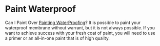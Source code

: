 # Paint Waterproof
Can I Paint Over [Painting WaterProofing](https://ultrapro.co.za/)? It is possible to paint your waterproof membrane without warrant, but it is not always possible. If you want to achieve success with your fresh coat of paint, you will need to use a primer or an all-in-one paint that is of high quality.
